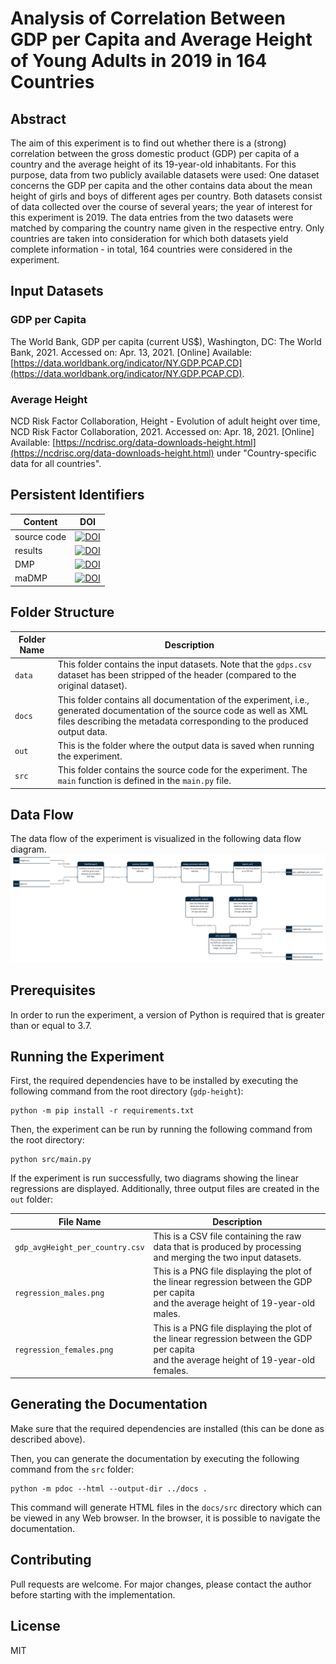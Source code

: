 # Analysis of Correlation Between GDP per Capita and Average Height of Young Adults in 2019 in 164 Countries

## Abstract
The aim of this experiment is to find out whether there is a (strong) correlation between the
gross domestic product (GDP) per capita of a country and the average height of its 19-year-old
inhabitants. For this purpose, data from two publicly available datasets were used: One dataset
concerns the GDP per capita and the other contains data about the mean height of girls and boys of
different ages per country. Both datasets consist of data collected over the course of several years;
the year of interest for this experiment is 2019. The data entries from the two datasets were matched
by comparing the country name given in the respective entry. Only countries are taken into consideration 
for which both datasets yield complete information - in total, 164 countries were considered in the
experiment.

## Input Datasets
### GDP per Capita
The World Bank, GDP per capita (current US$), Washington, DC: The World Bank, 2021. Accessed on:
Apr. 13, 2021. [Online] Available: [https://data.worldbank.org/indicator/NY.GDP.PCAP.CD](https://data.worldbank.org/indicator/NY.GDP.PCAP.CD).

### Average Height
NCD Risk Factor Collaboration, Height - Evolution of adult height over time, NCD Risk Factor Collaboration, 2021.
Accessed on: Apr. 18, 2021. [Online] Available: [https://ncdrisc.org/data-downloads-height.html](https://ncdrisc.org/data-downloads-height.html)
under "Country-specific data for all countries".

## Persistent Identifiers
| Content | DOI |
|---------|-----|
| source code | [![DOI](https://zenodo.org/badge/DOI/10.5281/zenodo.4699933.svg)](https://doi.org/10.5281/zenodo.4699933) |
| results | [![DOI](https://zenodo.org/badge/DOI/10.5281/zenodo.4699901.svg)](https://doi.org/10.5281/zenodo.4699901) |
| DMP | [![DOI](https://zenodo.org/badge/DOI/10.5281/zenodo.4701118.svg)](https://doi.org/10.5281/zenodo.4701118) |
|maDMP | [![DOI](https://zenodo.org/badge/DOI/10.5281/zenodo.4701149.svg)](https://doi.org/10.5281/zenodo.4701149) |

## Folder Structure
| Folder Name | Description                                                                                                                                                                                        |
|-------------|----------------------------------------------------------------------------------------------------------------------------------------------------------------------------------------------------|
| `data`       | This folder contains the input datasets. Note that the `gdps.csv` dataset has been stripped of the header (compared to the original dataset).                                                                                         |
| `docs`        | This folder contains all documentation of the experiment, i.e., generated documentation of the source code as well as XML files describing the metadata corresponding to the produced output data. |
| `out`         | This is the folder where the output data is saved when running the experiment.                                                                                                                     |
| `src`         | This folder contains the source code for the experiment. The `main` function is defined in the `main.py` file.                                                                                     |

## Data Flow
The data flow of the experiment is visualized in the following data flow diagram.
![data flow diagram](docs/data_flow/data_flow_diagram.png)

## Prerequisites
In order to run the experiment, a version of Python is required that is greater than or equal to 3.7.

## Running the Experiment
First, the required dependencies have to be installed by executing the following command from the root directory
(`gdp-height`):
```
python -m pip install -r requirements.txt
```

Then, the experiment can be run by running the following command from the root directory:
```
python src/main.py
```

If the experiment is run successfully, two diagrams showing the linear regressions are displayed.
Additionally, three output files are created in the `out` folder:

| File Name                     | Description                                                                                                                                  |
|-------------------------------|----------------------------------------------------------------------------------------------------------------------------------------------|
| `gdp_avgHeight_per_country.csv` | This is a CSV file containing the raw data that is produced by processing<br>and merging the two input datasets.                             |
| `regression_males.png`          | This is a PNG file displaying the plot of the linear regression between the GDP per capita<br>and the average height of 19-year-old males.   |
| `regression_females.png`        | This is a PNG file displaying the plot of the linear regression between the GDP per capita<br>and the average height of 19-year-old females. |


## Generating the Documentation
Make sure that the required dependencies are installed (this can be done as described above).

Then, you can generate the documentation by executing the following command from the `src` folder:
```
python -m pdoc --html --output-dir ../docs .
```

This command will generate HTML files in the `docs/src` directory which can be viewed in any Web browser.
In the browser, it is possible to navigate the documentation.

## Contributing
Pull requests are welcome. For major changes, please contact the author before starting with the implementation.

## License
MIT